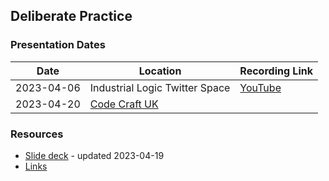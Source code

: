 

## Deliberate Practice

### Presentation Dates
|Date|Location|Recording Link|
|--|--|--|
|2023-04-06|Industrial Logic Twitter Space|[YouTube](https://youtu.be/4htssaCZgq8)|
|2023-04-20|[Code Craft UK](https://www.codecraftuk.org/events/2023/04/deliberate-practice)  | |


### Resources

- [Slide deck](https://github.com/MyTurnyet/Talks/blob/main/deliberate-practice/Deliberate%20Practice.pdf) - updated 2023-04-19
- [Links](https://github.com/MyTurnyet/Talks/blob/main/deliberate-practice/resources.md)
